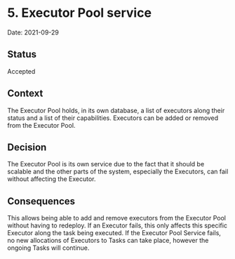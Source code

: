 # 5. Executor Pool service

Date: 2021-09-29

## Status

Accepted

## Context

The Executor Pool holds, in its own database, a list of executors along their status and a list of their capabilities. Executors can be added or removed from the Executor Pool. 

## Decision

The Executor Pool is its own service due to the fact that it should be scalable and the other parts of the system, especially the Executors, can fail without affecting the Executor.

## Consequences

This allows being able to add and remove executors from the Executor Pool without having to redeploy. If an Executor fails, this only affects this specific Executor along the task being executed. If the Executor Pool Service fails, no new allocations of Executors to Tasks can take place, however the ongoing Tasks will continue.